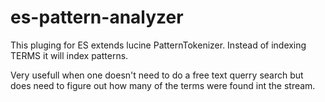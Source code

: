 es-pattern-analyzer
===================

This pluging for ES extends lucine PatternTokenizer.
Instead of indexing TERMS it will index patterns.

Very usefull when one doesn't need to do a free text querry search but does need to figure out how many
of the terms were found int the stream.




